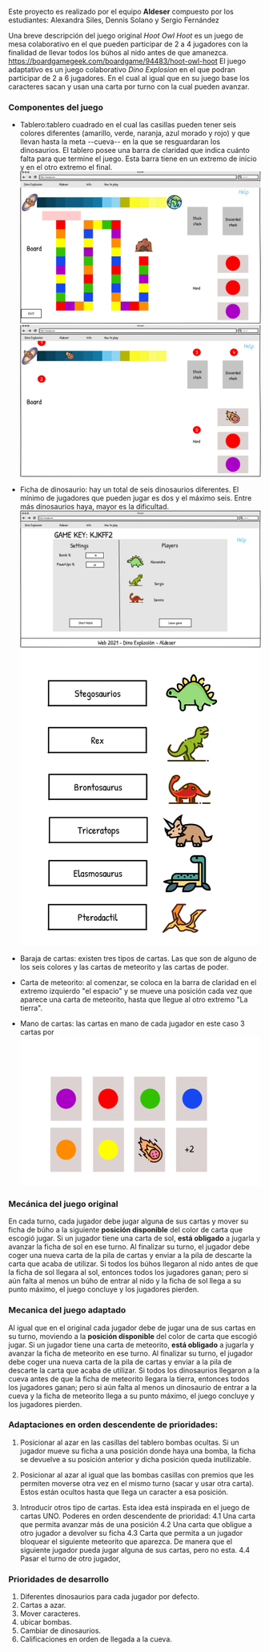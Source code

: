 Este proyecto es realizado por el equipo **Aldeser** compuesto por los estudiantes: Alexandra Siles, Dennis Solano y Sergio Fernández

Una breve descripción del juego original *Hoot Owl Hoot* es un juego de mesa colaborativo en el que pueden participar de 2 a 4 jugadores con la finalidad de llevar todos los búhos al nido antes de que amanezca. 
https://boardgamegeek.com/boardgame/94483/hoot-owl-hoot
El juego adaptativo es un juego colaborativo *Dino Explosion* en el que podran participar de 2 a 6 jugadores. En el cual al igual que en su juego base los caracteres sacan y usan una carta por turno con la cual pueden avanzar.
### Componentes del juego

 - Tablero:tablero cuadrado en el cual las casillas pueden tener seis colores diferentes (amarillo, verde, naranja, azul morado y rojo) y que llevan hasta la meta --cueva-- en la que se resguardaran los dinosaurios. El tablero posee una barra de claridad que indica cuánto falta para que termine el juego. Esta barra tiene en un extremo de inicio y en el otro extremo el final.
 ![pantalla-de-tablero](./design/wireframes/board.svg)
 ![pantalla-de-juego](./design/wireframes/boardInGame.svg)
 - Ficha de dinosaurio: hay un total de seis dinosaurios diferentes. El mínimo de jugadores que pueden jugar es dos y el máximo seis. Entre más dinosaurios haya, mayor es la dificultad.
 ![pantalla-de-espera](./design/wireframes/waiting-roomHost.svg)
 ![caracteres](./design/wireframes/dinoChoose.svg)
 - Baraja de cartas: existen tres tipos de cartas. Las que son de alguno de los seis colores y las cartas de meteorito y las cartas de poder. 
 
 - Carta de meteorito: al comenzar, se coloca en la barra de claridad en el extremo izquierdo "el espacio" y se mueve una posición cada vez que aparece una carta de meteorito, hasta que llegue al otro extremo "La tierra".
 
 - Mano de cartas: las cartas en mano de cada jugador en este caso 3 cartas por 
 ![cartas](./design/wireframes/cards.svg)

### Mecánica del juego original

En cada turno, cada jugador debe jugar alguna de sus cartas y mover su ficha de búho a la siguiente **posición disponible** del color de carta que escogió jugar. Si un jugador tiene una carta de sol, **está obligado** a jugarla y avanzar la ficha de sol en ese turno. Al finalizar su turno, el jugador debe coger una nueva carta de la pila de cartas y enviar a la pila de descarte la carta que acaba de utilizar. Si todos los búhos llegaron al nido antes de que la ficha de sol llegara al sol, entonces todos los jugadores ganan; pero si aún falta al menos un búho de entrar al nido y la ficha de sol llega a su punto máximo, el juego concluye y los jugadores pierden.


### Mecanica del juego adaptado
Al igual que en el original cada jugador debe de jugar una de sus cartas en su turno, moviendo a la **posición disponible** del color de carta que escogió jugar. Si un jugador tiene una carta de meteorito, **está obligado** a jugarla y avanzar la ficha de meteorito en ese turno. Al finalizar su turno, el jugador debe coger una nueva carta de la pila de cartas y enviar a la pila de descarte la carta que acaba de utilizar. Si todos los dinosaurios llegaron a la cueva antes de que la ficha de meteorito llegara la tierra, entonces todos los jugadores ganan; pero si aún falta al menos un dinosaurio de entrar a la cueva y la ficha de meteorito llega a su punto máximo, el juego concluye y los jugadores pierden.


### Adaptaciones en orden descendente de prioridades:
 1. Posicionar al azar en las casillas del tablero bombas ocultas. Si un jugador mueve su ficha a una posición donde haya una bomba, la ficha se devuelve a su posición anterior y dicha posición queda inutilizable.
 
 2. Posicionar al azar al igual que las bombas casillas con premios que les permiten moverse otra vez en el mismo turno (sacar y usar otra carta). Estos están ocultos hasta que llega un caracter a esa posición.
 
 4. Introducir otros tipo de cartas. Esta idea está inspirada en el juego de cartas UNO.
	Poderes en orden descendente de prioridad:
	4.1 Una carta que permita avanzar más de una posición
	4.2 Una carta que obligue a otro jugador a devolver su ficha
	4.3 Carta que permita a un jugador bloquear el siguiente meteorito que aparezca. De manera que el siguiente jugador pueda jugar alguna de sus cartas, pero no esta.
	4.4 Pasar el turno de otro jugador,
	
 
 ### Prioridades de desarrollo
 
 1. Diferentes dinosaurios para cada jugador por defecto.
 2. Cartas a azar.
 3. Mover caracteres.
 4. ubicar bombas.
 5. Cambiar de dinosaurios.
 6. Calificaciones en orden de llegada a la cueva.
